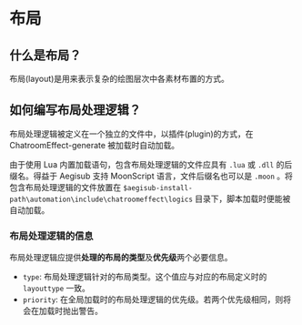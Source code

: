 # 布局

## 什么是布局？
布局(layout)是用来表示复杂的绘图层次中各素材布置的方式。



## 如何编写布局处理逻辑？
布局处理逻辑被定义在一个独立的文件中，以插件(plugin)的方式，在 ChatroomEffect-generate 被加载时自动加载。

由于使用 Lua 内置加载语句，包含布局处理逻辑的文件应具有 <code>.lua</code> 或 <code>.dll</code> 的后缀名。得益于 Aegisub 支持 MoonScript 语言，文件后缀名也可以是 <code>.moon</code> 。将包含布局处理逻辑的文件放置在 <code>$aegisub-install-path\automation\include\chatroomeffect\logics</code> 目录下，脚本加载时便能被自动加载。

### 布局处理逻辑的信息
布局处理逻辑应提供**处理的布局的类型**及**优先级**两个必要信息。

* <code>type</code>: 布局处理逻辑针对的布局类型。这个值应与对应的布局定义时的 <code>layouttype</code> 一致。
* <code>priority</code>: 在全局加载时的布局处理逻辑的优先级。若两个优先级相同，则将会在加载时抛出警告。